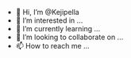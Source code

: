 - 👋 Hi, I’m @Kejipella
- 👀 I’m interested in ...
- 🌱 I’m currently learning ...
- 💞️ I’m looking to collaborate on ...
- 📫 How to reach me ...

<!---
Kejipella/Kejipella is a ✨ special ✨ repository because its `README.md` (this file) appears on your GitHub profile.
You can click the Preview link to take a look at your changes.
--->
